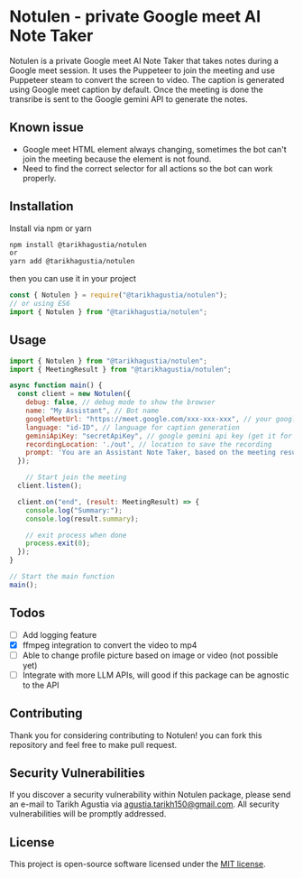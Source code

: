 # Notulen - private Google meet AI Note Taker

Notulen is a private Google meet AI Note Taker that takes notes during a Google meet session. It uses the Puppeteer to join the meeting and use Puppeteer steam to convert the screen to video. The caption is generated using Google meet caption by default. Once the meeting is done the transribe is sent to the Google gemini API to generate the notes.

## Known issue
- Google meet HTML element always changing, sometimes the bot can't join the meeting because the element is not found.
- Need to find the correct selector for all actions so the bot can work properly.

## Installation

Install via npm or yarn

```bash
npm install @tarikhagustia/notulen
or
yarn add @tarikhagustia/notulen
```

then you can use it in your project

```javascript
const { Notulen } = require("@tarikhagustia/notulen");
// or using ES6
import { Notulen } from "@tarikhagustia/notulen";
```

## Usage

```javascript
import { Notulen } from "@tarikhagustia/notulen";
import { MeetingResult } from "@tarikhagustia/notulen";

async function main() {
  const client = new Notulen({
    debug: false, // debug mode to show the browser
    name: "My Assistant", // Bot name
    googleMeetUrl: "https://meet.google.com/xxx-xxx-xxx", // your google meet link
    language: "id-ID", // language for caption generation
    geminiApiKey: "secretApiKey", // google gemini api key (get it for free)
    recordingLocation: './out', // location to save the recording
    prompt: 'You are an Assistant Note Taker, based on the meeting results in the form of the transcript below, please make a summary of the meeting\n' // Optional, this is the default prompt that will be used to generate the summary
  });

    // Start join the meeting
  client.listen();

  client.on("end", (result: MeetingResult) => {
    console.log("Summary:");
    console.log(result.summary);

    // exit process when done
    process.exit(0);
  });
}

// Start the main function
main();
```
## Todos
- [ ] Add logging feature
- [x] ffmpeg integration to convert the video to mp4
- [ ] Able to change profile picture based on image or video (not possible yet)
- [ ] Integrate with more LLM APIs, will good if this package can be agnostic to the API

## Contributing

Thank you for considering contributing to Notulen! you can fork this repository and feel free to make pull request.

## Security Vulnerabilities

If you discover a security vulnerability within Notulen package, please send an e-mail to Tarikh Agustia via [agustia.tarikh150@gmail.com](mailto:agustia.tarikh150@gmail.com). All security vulnerabilities will be promptly addressed.

## License

This project is open-source software licensed under the [MIT license](https://opensource.org/licenses/MIT).
